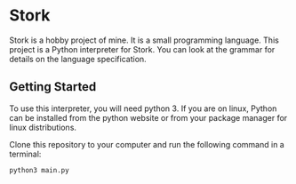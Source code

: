 # Stork

Stork is a hobby project of mine. It is a small programming language. This project is a Python interpreter for Stork. You can look at the grammar for details on the language specification.

## Getting Started

To use this interpreter, you will need python 3. If you are on linux, Python can be installed from the python website or from your package manager for linux distributions.

Clone this repository to your computer and run the following command in a terminal:

```
python3 main.py
```
